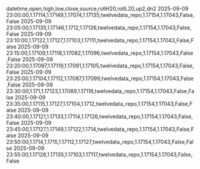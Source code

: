 datetime,open,high,low,close,source,rollH20,rollL20,up2,dn2
2025-09-09 23:00:00,1.17114,1.17149,1.17074,1.17135,twelvedata_repo,1.17154,1.17043,False,False
2025-09-09 23:05:00,1.17135,1.17146,1.1712,1.17126,twelvedata_repo,1.17154,1.17043,False,False
2025-09-09 23:10:00,1.17122,1.17127,1.17103,1.17111,twelvedata_repo,1.17154,1.17043,False,False
2025-09-09 23:15:00,1.17109,1.17118,1.17082,1.17096,twelvedata_repo,1.17154,1.17043,False,False
2025-09-09 23:20:00,1.17097,1.17119,1.17091,1.17105,twelvedata_repo,1.17154,1.17043,False,False
2025-09-09 23:25:00,1.17104,1.17112,1.17087,1.17099,twelvedata_repo,1.17154,1.17043,False,False
2025-09-09 23:30:00,1.171,1.17123,1.17089,1.17116,twelvedata_repo,1.17154,1.17043,False,False
2025-09-09 23:35:00,1.17115,1.17127,1.17104,1.1712,twelvedata_repo,1.17154,1.17043,False,False
2025-09-09 23:40:00,1.17121,1.17133,1.17114,1.17126,twelvedata_repo,1.17154,1.17043,False,False
2025-09-09 23:45:00,1.17127,1.17149,1.17122,1.1714,twelvedata_repo,1.17154,1.17043,False,False
2025-09-09 23:50:00,1.1714,1.1715,1.17112,1.17127,twelvedata_repo,1.17154,1.17043,False,False
2025-09-09 23:55:00,1.17128,1.17135,1.17103,1.17117,twelvedata_repo,1.17154,1.17043,False,False
